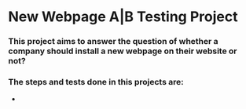# New Webpage A|B Testing Project

### This project aims to answer the question of whether a company should install a new webpage on their website or not?
### The steps and tests done in this projects are:
- 
